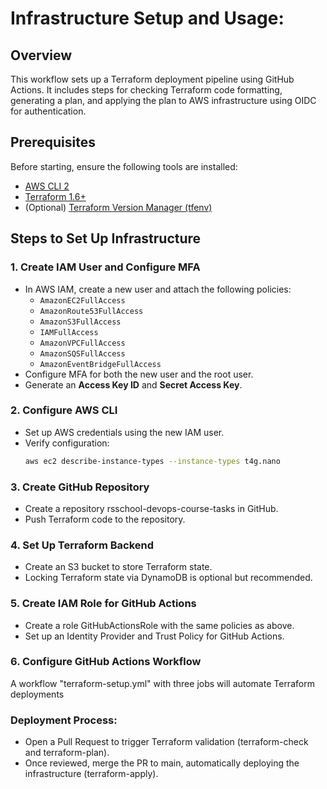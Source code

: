 # Infrastructure Setup and Usage:

## Overview

This workflow sets up a Terraform deployment pipeline using GitHub Actions.
It includes steps for checking Terraform code formatting, generating a plan,
and applying the plan to AWS infrastructure using OIDC for authentication.

## Prerequisites
Before starting, ensure the following tools are installed:

- [AWS CLI 2](https://docs.aws.amazon.com/cli/latest/userguide/install-cliv2.html)
- [Terraform 1.6+](https://developer.hashicorp.com/terraform/downloads)
- (Optional) [Terraform Version Manager (tfenv)](https://github.com/tfutils/tfenv)

## Steps to Set Up Infrastructure

### 1. Create IAM User and Configure MFA
- In AWS IAM, create a new user and attach the following policies:
  - `AmazonEC2FullAccess`
  - `AmazonRoute53FullAccess`
  - `AmazonS3FullAccess`
  - `IAMFullAccess`
  - `AmazonVPCFullAccess`
  - `AmazonSQSFullAccess`
  - `AmazonEventBridgeFullAccess`
- Configure MFA for both the new user and the root user.
- Generate an **Access Key ID** and **Secret Access Key**.

### 2. Configure AWS CLI
- Set up AWS credentials using the new IAM user.
- Verify configuration:
  ```sh
  aws ec2 describe-instance-types --instance-types t4g.nano

### 3. Create GitHub Repository
- Create a repository rsschool-devops-course-tasks in GitHub.
- Push Terraform code to the repository.

### 4. Set Up Terraform Backend
- Create an S3 bucket to store Terraform state.
- Locking Terraform state via DynamoDB is optional but recommended.

### 5. Create IAM Role for GitHub Actions 
- Create a role GitHubActionsRole with the same policies as above.
- Set up an Identity Provider and Trust Policy for GitHub Actions.

### 6. Configure GitHub Actions Workflow
A workflow "terraform-setup.yml" with three jobs will automate Terraform deployments

### Deployment Process:
- Open a Pull Request to trigger Terraform validation (terraform-check and terraform-plan).
- Once reviewed, merge the PR to main, automatically deploying the infrastructure (terraform-apply).



